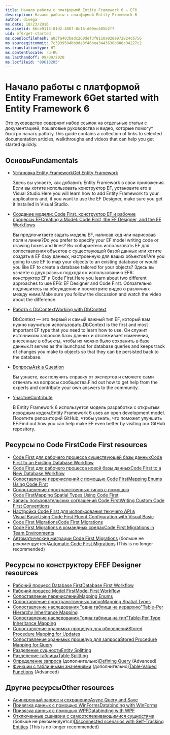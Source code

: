 ```yaml
---
title: Начало работы с платформой Entity Framework 6 — EF6
description: Начало работы с платформой Entity Framework 6
author: divega
ms.date: 10/23/2016
ms.assetid: 66ce9113-81d2-480f-8c16-d00ec405b2f7
uid: ef6/get-started
ms.openlocfilehash: a03fa403bedc260def3f8110a028e972824cb756
ms.sourcegitcommit: 7c3939504bb9da3f46bea3443638b808c04227c2
ms.translationtype: HT
ms.contentlocale: ru-RU
ms.lasthandoff: 09/09/2020
ms.locfileid: "89618205"
---
```

# <a name="get-started-with-entity-framework-6"></a><span data-ttu-id="90bac-103">Начало работы с платформой Entity Framework 6</span><span class="sxs-lookup"><span data-stu-id="90bac-103">Get started with Entity Framework 6</span></span>

<span data-ttu-id="90bac-104">Это руководство содержит набор ссылок на отдельные статьи с документацией, пошаговые руководства и видео, которые помогут быстро начать работу.</span><span class="sxs-lookup"><span data-stu-id="90bac-104">This guide contains a collection of links to selected documentation articles, walkthroughs and videos that can help you get started quickly.</span></span>

## <a name="fundamentals"></a><span data-ttu-id="90bac-105">Основы</span><span class="sxs-lookup"><span data-stu-id="90bac-105">Fundamentals</span></span>

* [<span data-ttu-id="90bac-106">Установка Entity Framework</span><span class="sxs-lookup"><span data-stu-id="90bac-106">Get Entity Framework</span></span>](xref:ef6/fundamentals/install)

  <span data-ttu-id="90bac-107">Здесь вы узнаете, как добавить Entity Framework в свои приложения. Если вы хотите использовать конструктор EF, установите его в Visual Studio.</span><span class="sxs-lookup"><span data-stu-id="90bac-107">Here you will learn how to add Entity Framework to your applications and, if you want to use the EF Designer, make sure you get it installed in Visual Studio.</span></span>

* [<span data-ttu-id="90bac-108">Создание модели: Code First, конструктор EF и рабочие процессы EF</span><span class="sxs-lookup"><span data-stu-id="90bac-108">Creating a Model: Code First, the EF Designer, and the EF Workflows</span></span>](xref:ef6/modeling/index)

  <span data-ttu-id="90bac-109">Вы предпочитаете задать модель EF, написав код или нарисовав поля и линии?</span><span class="sxs-lookup"><span data-stu-id="90bac-109">Do you prefer to specify your EF model writing code or drawing boxes and lines?</span></span>
<span data-ttu-id="90bac-110">Вы собираетесь использовать EF для сопоставления объектов с существующей базой данных или хотите создать в EF базу данных, настроенную для ваших объектов?</span><span class="sxs-lookup"><span data-stu-id="90bac-110">Are you going to use EF to map your objects to an existing database or would you like EF to create a database tailored for your objects?</span></span>
<span data-ttu-id="90bac-111">Здесь вы узнаете о двух разных подходах к использованию EF6: конструктор EF и Code First.</span><span class="sxs-lookup"><span data-stu-id="90bac-111">Here you learn about two different approaches to use EF6: EF Designer and Code First.</span></span>
<span data-ttu-id="90bac-112">Обязательно подпишитесь на обсуждение и посмотрите видео о различиях между ними.</span><span class="sxs-lookup"><span data-stu-id="90bac-112">Make sure you follow the discussion and watch the video about the difference.</span></span>

* [<span data-ttu-id="90bac-113">Работа с DbContext</span><span class="sxs-lookup"><span data-stu-id="90bac-113">Working with DbContext</span></span>](xref:ef6/fundamentals/working-with-dbcontext)

  <span data-ttu-id="90bac-114">DbContext — это первый и самый важный тип EF, который вам нужно научиться использовать.</span><span class="sxs-lookup"><span data-stu-id="90bac-114">DbContext is the first and most important EF type that you need to learn how to use.</span></span> <span data-ttu-id="90bac-115">Он служит источником запросов базы данных и отслеживает изменения, внесенные в объекты, чтобы их можно было сохранить в базе данных.</span><span class="sxs-lookup"><span data-stu-id="90bac-115">It serves as the launchpad for database queries and keeps track of changes you make to objects so that they can be persisted back to the database.</span></span>

* [<span data-ttu-id="90bac-116">Вопросы</span><span class="sxs-lookup"><span data-stu-id="90bac-116">Ask a Question</span></span>](xref:ef6/resources/get-help)

  <span data-ttu-id="90bac-117">Вы узнаете, как получить справку от экспертов и сможете сами отвечать на вопросы сообщества.</span><span class="sxs-lookup"><span data-stu-id="90bac-117">Find out how to get help from the experts and contribute your own answers to the community.</span></span>

* [<span data-ttu-id="90bac-118">Участие</span><span class="sxs-lookup"><span data-stu-id="90bac-118">Contribute</span></span>](https://github.com/aspnet/EntityFramework6/)

  <span data-ttu-id="90bac-119">В Entity Framework 6 используется модель разработки с открытым исходным кодом.</span><span class="sxs-lookup"><span data-stu-id="90bac-119">Entity Framework 6 uses an open development model.</span></span> <span data-ttu-id="90bac-120">Посетите репозиторий GitHub, чтобы узнать, что поможет улучшить EF.</span><span class="sxs-lookup"><span data-stu-id="90bac-120">Find out how you can help make EF even better by visiting our GitHub repository.</span></span>

## <a name="code-first-resources"></a><span data-ttu-id="90bac-121">Ресурсы по Code First</span><span class="sxs-lookup"><span data-stu-id="90bac-121">Code First resources</span></span>

  - [<span data-ttu-id="90bac-122">Code First для рабочего процесса существующей базы данных</span><span class="sxs-lookup"><span data-stu-id="90bac-122">Code First to an Existing Database Workflow</span></span>](xref:ef6/modeling/code-first/workflows/existing-database)
  - [<span data-ttu-id="90bac-123">Code First для рабочего процесса новой базы данных</span><span class="sxs-lookup"><span data-stu-id="90bac-123">Code First to a New Database Workflow</span></span>](xref:ef6/modeling/code-first/workflows/new-database)
  - [<span data-ttu-id="90bac-124">Сопоставление перечислений с помощью Code First</span><span class="sxs-lookup"><span data-stu-id="90bac-124">Mapping Enums Using Code First</span></span>](xref:ef6/modeling/code-first/data-types/enums)
  - [<span data-ttu-id="90bac-125">Сопоставление пространственных типов с помощью Code First</span><span class="sxs-lookup"><span data-stu-id="90bac-125">Mapping Spatial Types Using Code First</span></span>](xref:ef6/modeling/code-first/data-types/spatial)
  - [<span data-ttu-id="90bac-126">Запись пользовательских соглашений Code First</span><span class="sxs-lookup"><span data-stu-id="90bac-126">Writing Custom Code First Conventions</span></span>](xref:ef6/modeling/code-first/conventions/custom)
  - [<span data-ttu-id="90bac-127">Настройка Code First для использования текучего API в Visual Basic</span><span class="sxs-lookup"><span data-stu-id="90bac-127">Using Code First Fluent Configuration with Visual Basic</span></span>](xref:ef6/modeling/code-first/fluent/vb)
  - [<span data-ttu-id="90bac-128">Code First Migrations</span><span class="sxs-lookup"><span data-stu-id="90bac-128">Code First Migrations</span></span>](xref:ef6/modeling/code-first/migrations/index)
  - [<span data-ttu-id="90bac-129">Code First Migrations в командных средах</span><span class="sxs-lookup"><span data-stu-id="90bac-129">Code First Migrations in Team Environments</span></span>](xref:ef6/modeling/code-first/migrations/teams)
  - <span data-ttu-id="90bac-130">[Автоматические миграции Code First Migrations](xref:ef6/modeling/code-first/migrations/automatic) (больше не рекомендуется)</span><span class="sxs-lookup"><span data-stu-id="90bac-130">[Automatic Code First Migrations](xref:ef6/modeling/code-first/migrations/automatic) (This is no longer recommended)</span></span>

## <a name="ef-designer-resources"></a><span data-ttu-id="90bac-131">Ресурсы по конструктору EF</span><span class="sxs-lookup"><span data-stu-id="90bac-131">EF Designer resources</span></span>
  - [<span data-ttu-id="90bac-132">Рабочий процесс Database First</span><span class="sxs-lookup"><span data-stu-id="90bac-132">Database First Workflow</span></span>](xref:ef6/modeling/designer/workflows/database-first)
  - [<span data-ttu-id="90bac-133">Рабочий процесс Model First</span><span class="sxs-lookup"><span data-stu-id="90bac-133">Model First Workflow</span></span>](xref:ef6/modeling/designer/workflows/model-first)
  - [<span data-ttu-id="90bac-134">Сопоставление перечислений</span><span class="sxs-lookup"><span data-stu-id="90bac-134">Mapping Enums</span></span>](xref:ef6/modeling/designer/data-types/enums)
  - [<span data-ttu-id="90bac-135">Сопоставление пространственных типов</span><span class="sxs-lookup"><span data-stu-id="90bac-135">Mapping Spatial Types</span></span>](xref:ef6/modeling/designer/data-types/spatial)
  - [<span data-ttu-id="90bac-136">Сопоставление наследования "одна таблица на иерархию"</span><span class="sxs-lookup"><span data-stu-id="90bac-136">Table-Per Hierarchy Inheritance Mapping</span></span>](xref:ef6/modeling/designer/inheritance/tph)
  - [<span data-ttu-id="90bac-137">Сопоставление наследования "одна таблица на тип"</span><span class="sxs-lookup"><span data-stu-id="90bac-137">Table-Per Type Inheritance Mapping</span></span>](xref:ef6/modeling/designer/inheritance/tpt)
  - [<span data-ttu-id="90bac-138">Сопоставление хранимых процедур для обновлений</span><span class="sxs-lookup"><span data-stu-id="90bac-138">Stored Procedure Mapping for Updates</span></span>](xref:ef6/modeling/designer/stored-procedures/cud)
  - [<span data-ttu-id="90bac-139">Сопоставление хранимых процедур для запроса</span><span class="sxs-lookup"><span data-stu-id="90bac-139">Stored Procedure Mapping for Query</span></span>](xref:ef6/modeling/designer/stored-procedures/query)
  - [<span data-ttu-id="90bac-140">Разделение сущности</span><span class="sxs-lookup"><span data-stu-id="90bac-140">Entity Splitting</span></span>](xref:ef6/modeling/designer/entity-splitting)
  - [<span data-ttu-id="90bac-141">Разделение таблицы</span><span class="sxs-lookup"><span data-stu-id="90bac-141">Table Splitting</span></span>](xref:ef6/modeling/designer/table-splitting)
  - <span data-ttu-id="90bac-142">[Определение запроса](xref:ef6/modeling/designer/advanced/defining-query) (дополнительно)</span><span class="sxs-lookup"><span data-stu-id="90bac-142">[Defining Query](xref:ef6/modeling/designer/advanced/defining-query) (Advanced)</span></span>
  - <span data-ttu-id="90bac-143">[Функции с табличными значениями](xref:ef6/modeling/designer/advanced/tvfs) (дополнительно)</span><span class="sxs-lookup"><span data-stu-id="90bac-143">[Table-Valued Functions](xref:ef6/modeling/designer/advanced/tvfs) (Advanced)</span></span>

## <a name="other-resources"></a><span data-ttu-id="90bac-144">Другие ресурсы</span><span class="sxs-lookup"><span data-stu-id="90bac-144">Other resources</span></span>
  - [<span data-ttu-id="90bac-145">Асинхронный запрос и сохранение</span><span class="sxs-lookup"><span data-stu-id="90bac-145">Async Query and Save</span></span>](xref:ef6/fundamentals/async)
  - [<span data-ttu-id="90bac-146">Привязка данных с помощью WinForms</span><span class="sxs-lookup"><span data-stu-id="90bac-146">Databinding with WinForms</span></span>](xref:ef6/fundamentals/databinding/winforms)
  - [<span data-ttu-id="90bac-147">Привязка данных с помощью WPF</span><span class="sxs-lookup"><span data-stu-id="90bac-147">Databinding with WPF</span></span>](xref:ef6/fundamentals/databinding/wpf)
  - <span data-ttu-id="90bac-148">[Отключенные сценарии с самоотслеживающимися сущностями](xref:ef6/fundamentals/disconnected-entities/self-tracking-entities/walkthrough) (больше не рекомендуется)</span><span class="sxs-lookup"><span data-stu-id="90bac-148">[Disconnected scenarios with Self-Tracking Entities](xref:ef6/fundamentals/disconnected-entities/self-tracking-entities/walkthrough) (This is no longer recommended)</span></span>
